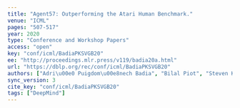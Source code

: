 ```yaml
---
title: "Agent57: Outperforming the Atari Human Benchmark."
venue: "ICML"
pages: "507-517"
year: 2020
type: "Conference and Workshop Papers"
access: "open"
key: "conf/icml/BadiaPKSVGB20"
ee: "http://proceedings.mlr.press/v119/badia20a.html"
url: "https://dblp.org/rec/conf/icml/BadiaPKSVGB20"
authors: ["Adri\u00e0 Puigdom\u00e8nech Badia", "Bilal Piot", "Steven Kapturowski", "Pablo Sprechmann", "Alex Vitvitskyi", "Zhaohan Daniel Guo", "Charles Blundell"]
sync_version: 3
cite_key: "conf/icml/BadiaPKSVGB20"
tags: ["DeepMind"]
---
```


